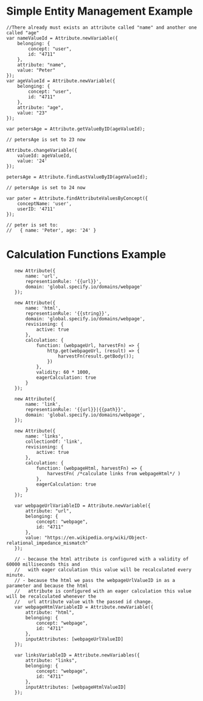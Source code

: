# Simple Entity Management Example

    //There already must exists an attribute called "name" and another one called "age"
    var nameValueId = Attribute.newVariable({
        belonging: {
            concept: "user",
            id: "4711"
        },
        attribute: "name",
        value: "Peter"
    });
    var ageValueId = Attribute.newVariable({
        belonging: {
            concept: "user",
            id: "4711"
        },
        attribute: "age",
        value: "23"
    });

    var petersAge = Attribute.getValueByID(ageValueId);

    // petersAge is set to 23 now

    Attribute.changeVariable({
        valueId: ageValueId,
        value: '24'
    });

    petersAge = Attribute.findLastValueByID(ageValueId);

    // petersAge is set to 24 now

    var pater = Attribute.findAttributeValuesByConcept({
        conceptName: 'user',
        userID: '4711'
    });

    // peter is set to:
    //   { name: 'Peter', age: '24' }

# Calculation Functions Example

       new Attribute({
           name: 'url',
           representionRule: '{{url}}',
           domain: 'global.specify.io/domains/webpage'
       });

       new Attribute({
           name: 'html',
           representionRule: '{{string}}',
           domain: 'global.specify.io/domains/webpage',
           revisioning: {
               active: true
           },
           calculation: {
               function: (webpageUrl, harvestFn) => {
                   http.get(webpageUrl, (result) => {
                       harvestFn(result.getBody());
                   })
               },
               validity: 60 * 1000,
               eagerCalculation: true
           }
       });

       new Attribute({
           name: 'link',
           representionRule: '{{url}}|{{path}}',
           domain: 'global.specify.io/domains/webpage',
       });

       new Attribute({
           name: 'links',
           collectionOf: 'link',
           revisioning: {
               active: true
           },
           calculation: {
               function: (webpageHtml, harvestFn) => {
                   harvestFn( /*calculate links from webpageHtml*/ )
               },
               eagerCalculation: true
           }
       });

       var webpageUrlVariableID = Attribute.newVariable({
           attribute: "url",
           belonging: {
               concept: "webpage",
               id: "4711"
           },
           value: "https://en.wikipedia.org/wiki/Object-relational_impedance_mismatch"
       });

       // - because the html attribute is configured with a validity of 60000 milliseconds this and
       //   with eager calculation this value will be recalculated every minute.
       // - because the html we pass the webpageUrlValueID in as a parameter and because the html
       //   attribute is configured with an eager calculation this value will be recalculated whenever the
       //   url attribute value with the passed id change.
       var webpageHtmlVariableID = Attribute.newVariable({
           attribute: "html",
           belonging: {
               concept: "webpage",
               id: "4711"
           },
           inputAttributes: [webpageUrlValueID]
       });

       var linksVariableID = Attribute.newVariables({
           attribute: "links",
           belonging: {
               concept: "webpage",
               id: "4711"
           },
           inputAttributes: [webpageHtmlValueID]
       });
